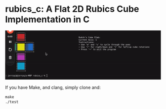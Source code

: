# rubics_c: A Flat 2D Rubics Cube Implementation in C
![Demo Gif](rubiks.gif)

If you have Make, and clang, simply clone and:
```
make
./test
```
